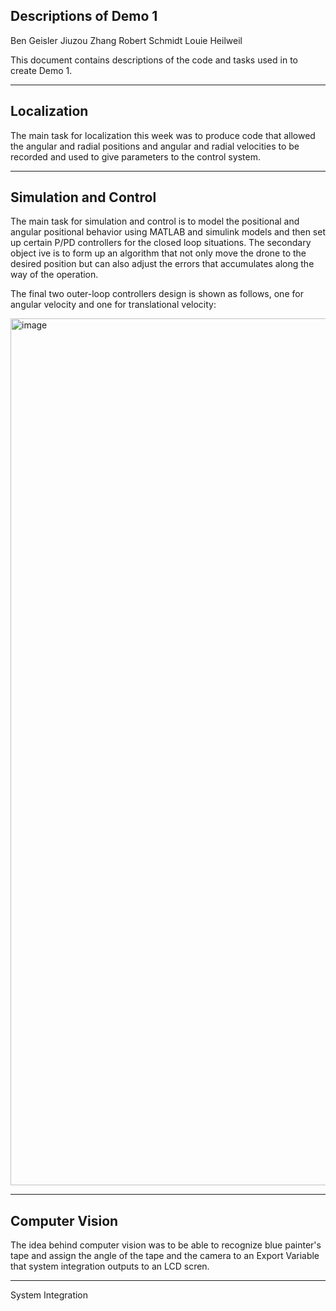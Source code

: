 Descriptions of Demo 1
---------------------------------------------------------------------------------------------------------------

Ben Geisler
Jiuzou Zhang
Robert Schmidt
Louie Heilweil

This document contains descriptions of the code and tasks used in to create Demo 1.

---------------------------------------------------------------------------------------------------------------
Localization
--
The main task for localization this week was to produce code that allowed the angular and radial positions and 
angular and radial velocities to be recorded and used to give parameters to the control system.

---------------------------------------------------------------------------------------------------------------
Simulation and Control
--
 The main task for simulation and control is to model the positional and angular positional behavior using MATLAB
 and simulink models and then set up certain P/PD controllers for the closed loop situations. The secondary object
ive is to form up an algorithm that not only move the drone to the desired position but can also adjust the errors 
 that accumulates along the way of the operation.
 
 The final two outer-loop controllers design is shown as follows, one for angular velocity and one for translational velocity:
 
 <img width="1387" alt="image" src="https://user-images.githubusercontent.com/91347870/139518162-8fc1f452-2fff-4c61-be63-bdbf5a7858fa.png">


---------------------------------------------------------------------------------------------------------------
Computer Vision
--
The idea behind computer vision was to be able to recognize blue painter's tape and assign the angle of the tape 
and the camera to an Export Variable that system integration outputs to an LCD scren.

---------------------------------------------------------------------------------------------------------------
System Integration
